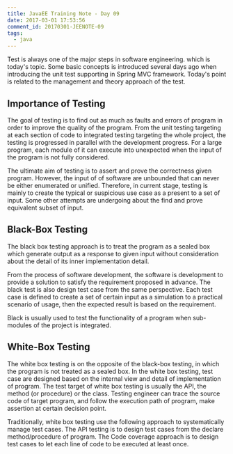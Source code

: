 ```yaml
---
title: JavaEE Training Note - Day 09
date: 2017-03-01 17:53:56
comment_id: 20170301-JEENOTE-09
tags:
  - java 
---
```


Test is always one of the major steps in software engineering.
which is today's topic. Some basic concepts is introduced 
several days ago when introducing the unit test supporting in 
Spring MVC framework. Today's point is related to the management 
and theory approach of the test.

<!-- more -->

Importance of Testing 
---------------------

The goal of testing is to find out as much as faults and errors of program 
in order to improve the quality of the program. From the unit testing targeting 
at each section of code to integrated testing targeting the whole project, the 
testing is progressed in parallel with the development progress. For a large program,
each module of it can execute into unexpected when the input of the program is not fully considered.

The ultimate aim of testing is to assert and prove the correctness given program. However,
the input of of software are unbounded that can never be either enumerated or 
unified. Therefore, in current stage, testing is mainly to create the typical or 
suspicious use case as a present to a set of input. Some other attempts are undergoing 
about the find and prove equivalent subset of input.

Black-Box Testing
-----------------

The black box testing approach is to treat the program as a sealed 
box which generate output as a response to given input without consideration 
about the detail of its inner implementation detail.

From the process of software development, the software is development to 
provide a solution to satisfy the requirement proposed in advance. The black
test is also design test case from the same perspective. Each test case is defined 
to create a set of certain input as a simulation to a practical scenario of usage,
then the expected result is based on the requirement.

Black is usually used to test the functionality of a program when sub-modules of the 
project is integrated.

White-Box Testing 
-----------------

The white box testing is on the opposite of the black-box testing, in which the 
program is not treated as a sealed box. In the white box testing, test case are designed based on the internal
view and detail of implementation of program. The test target of white 
box testing is usually the API, the method (or procedure) or the 
class. Testing engineer can trace the source code of target program, 
and follow the execution path of program, make assertion at certain 
decision point.

Traditionally, white box testing use the following approach to systematically
manage test cases. The API testing is to design test cases from 
the declare method/procedure of program. The Code coverage approach is 
to design test cases to let each line of code to be executed at least once.

